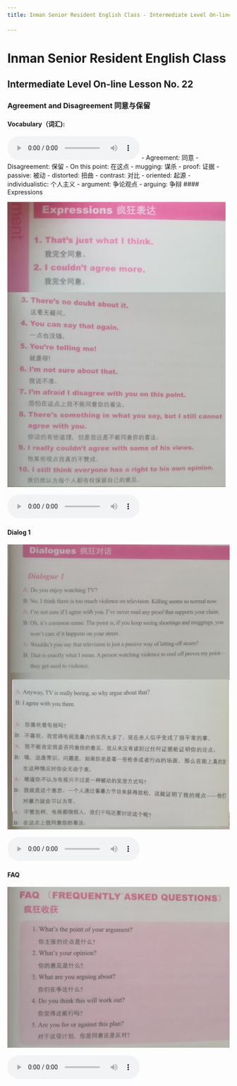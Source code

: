 ```yaml
---
title: Inman Senior Resident English Class - Intermediate Level On-line Lesson No. 21

---
```

# Inman Senior Resident English Class
## Intermediate Level On-line Lesson No. 22
### Agreement and Disagreement 同意与保留

#### Vocabulary（词汇):
<audio controls>
  <source src="/22vocab.mp3" type="audio/mpeg">
  Your browser does not support the audio element.
</audio>
- Agreement:  同意
- Disagreement:  保留
- On this point: 在这点
- mugging:		谋杀
- proof:			证据
- passive:		被动
- distorted: 扭曲
- contrast:  对比
- oriented:  起源
- individualistic: 个人主义
- argument:  争论观点
- arguing:   争辩
#### Expressions

![Expressions](/22expressions.jpg)

<audio controls>
  <source src="/22expressions.mp3" type="audio/mpeg">
  Your browser does not support the audio element.
</audio>

#### Dialog 1

![Dialog 1](/22dialog1.jpg)

<audio controls>
  <source src="/22dialog1.mp3" type="audio/mpeg">
  Your browser does not support the audio element.
</audio>

#### FAQ

![FAQ](/22FAQ.jpg)

<audio controls>
  <source src="/22FAQ.mp3" type="audio/mpeg">
  Your browser does not support the audio element.
</audio>
